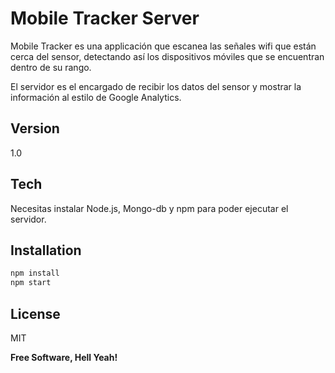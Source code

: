 Mobile Tracker Server
=========

Mobile Tracker es una applicación que escanea las señales wifi que están cerca del sensor, detectando así los dispositivos móviles que se encuentran dentro de su rango.

El servidor es el encargado de recibir los datos del sensor y mostrar la información al estilo de Google Analytics.


Version
----

1.0

Tech
-----------

Necesitas instalar Node.js, Mongo-db y npm para poder ejecutar el servidor.

Installation
--------------

```sh
npm install
npm start
```
License
----

MIT


**Free Software, Hell Yeah!**

[@jjbachiller]:http://twitter.com/jjbachiller
